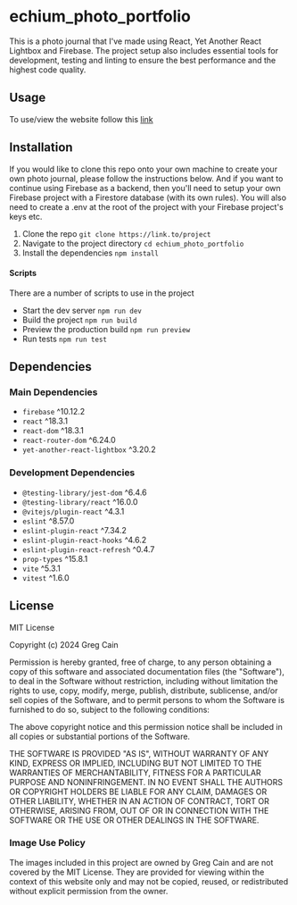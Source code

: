 # echium_photo_portfolio

This is a photo journal that I've made using React, Yet Another React Lightbox and Firebase. The project setup also includes essential tools for development, testing and linting to ensure the best performance and the highest code quality.

## Usage

To use/view the website follow this [link](https://echium.photo/)

## Installation

If you would like to clone this repo onto your own machine to create your own photo journal, please follow the instructions below. And if you want to continue using Firebase as a backend, then you'll need to setup your own Firebase project with a Firestore database (with its own rules). You will also need to create a .env at the root of the project with your Firebase project's keys etc.

1. Clone the repo `git clone https://link.to/project`
2. Navigate to the project directory `cd echium_photo_portfolio`
3. Install the dependencies `npm install`

#### Scripts

There are a number of scripts to use in the project

- Start the dev server `npm run dev`
- Build the project `npm run build`
- Preview the production build `npm run preview`
- Run tests `npm run test`

## Dependencies

### Main Dependencies

- `firebase` ^10.12.2
- `react` ^18.3.1
- `react-dom` ^18.3.1
- `react-router-dom` ^6.24.0
- `yet-another-react-lightbox` ^3.20.2

### Development Dependencies

- `@testing-library/jest-dom` ^6.4.6
- `@testing-library/react` ^16.0.0
- `@vitejs/plugin-react` ^4.3.1
- `eslint` ^8.57.0
- `eslint-plugin-react` ^7.34.2
- `eslint-plugin-react-hooks` ^4.6.2
- `eslint-plugin-react-refresh` ^0.4.7
- `prop-types` ^15.8.1
- `vite` ^5.3.1
- `vitest` ^1.6.0

## License

MIT License

Copyright (c) 2024 Greg Cain

Permission is hereby granted, free of charge, to any person obtaining a copy
of this software and associated documentation files (the "Software"), to deal
in the Software without restriction, including without limitation the rights
to use, copy, modify, merge, publish, distribute, sublicense, and/or sell
copies of the Software, and to permit persons to whom the Software is
furnished to do so, subject to the following conditions:

The above copyright notice and this permission notice shall be included in all
copies or substantial portions of the Software.

THE SOFTWARE IS PROVIDED "AS IS", WITHOUT WARRANTY OF ANY KIND, EXPRESS OR
IMPLIED, INCLUDING BUT NOT LIMITED TO THE WARRANTIES OF MERCHANTABILITY,
FITNESS FOR A PARTICULAR PURPOSE AND NONINFRINGEMENT. IN NO EVENT SHALL THE
AUTHORS OR COPYRIGHT HOLDERS BE LIABLE FOR ANY CLAIM, DAMAGES OR OTHER
LIABILITY, WHETHER IN AN ACTION OF CONTRACT, TORT OR OTHERWISE, ARISING FROM,
OUT OF OR IN CONNECTION WITH THE SOFTWARE OR THE USE OR OTHER DEALINGS IN THE
SOFTWARE.

### Image Use Policy

The images included in this project are owned by Greg Cain and are not covered by the MIT License. They are provided for viewing within the context of this website only and may not be copied, reused, or redistributed without explicit permission from the owner.
